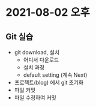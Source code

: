 # 2021-08-02 오후
## Git 실습
+ git download, 설치
    - 어디서 다운로드
    - 설치 과정
    - default setting (계속 Next)
+ 프로젝트(blog) 에서 git 초기화
+ 파일 커밋
+ 파일 수정하여 커밋